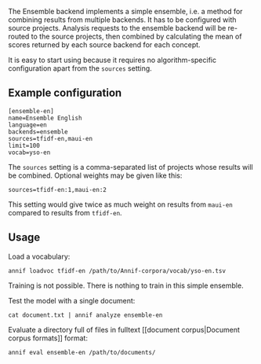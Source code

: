 The Ensemble backend implements a simple ensemble, i.e. a method for combining results from multiple backends. It has to be configured with source projects. Analysis requests to the ensemble backend will be re-routed to the source projects, then combined by calculating the mean of scores returned by each source backend for each concept.

It is easy to start using because it requires no algorithm-specific configuration apart from the `sources` setting.

## Example configuration

```
[ensemble-en]
name=Ensemble English
language=en
backends=ensemble
sources=tfidf-en,maui-en
limit=100
vocab=yso-en
```

The `sources` setting is a comma-separated list of projects whose results will be combined. Optional weights may be given like this:

    sources=tfidf-en:1,maui-en:2

This setting would give twice as much weight on results from `maui-en` compared to results from `tfidf-en`.

## Usage

Load a vocabulary:

    annif loadvoc tfidf-en /path/to/Annif-corpora/vocab/yso-en.tsv

Training is not possible. There is nothing to train in this simple ensemble.

Test the model with a single document:

    cat document.txt | annif analyze ensemble-en

Evaluate a directory full of files in fulltext [[document corpus|Document corpus formats]] format:

    annif eval ensemble-en /path/to/documents/